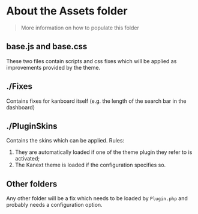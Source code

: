 # About the Assets folder

> More information on how to populate this folder

## base.js and base.css

These two files contain scripts and css fixes which will be applied as improvements provided by the theme.

## ./Fixes

Contains fixes for kanboard itself (e.g. the length of the search bar in the dashboard)

## ./PluginSkins

Contains the skins which can be applied. Rules:

1. They are automatically loaded if one of the theme plugin they refer to is activated;
2. The Kanext theme is loaded if the configuration specifies so.

## Other folders

Any other folder will be a fix which needs to be loaded by `Plugin.php` and probably needs a configuration option.
